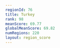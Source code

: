 ```yaml
---
regionId: 76
title: Turkey
rank: 98
meanScore: 69.77
globalMeanScore: 69.82
numRegions: 220
layout: region_score
---
```


